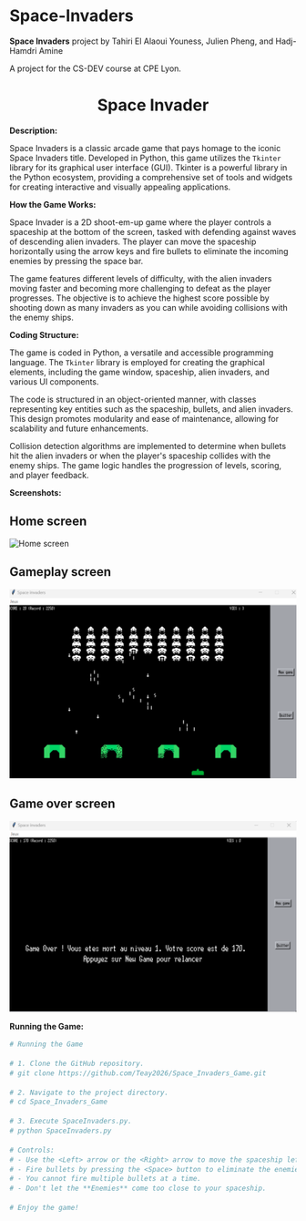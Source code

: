 # Space-Invaders

**Space Invaders** project by Tahiri El Alaoui Youness, Julien Pheng, and Hadj-Hamdri Amine

A project for the CS-DEV course at CPE Lyon.

<h1 align="center"> Space Invader </h1>

**Description:**

Space Invaders is a classic arcade game that pays homage to the iconic Space Invaders title. Developed in Python, this game utilizes the `Tkinter` library for its graphical user interface (GUI). Tkinter is a powerful library in the Python ecosystem, providing a comprehensive set of tools and widgets for creating interactive and visually appealing applications.

**How the Game Works:**

Space Invader is a 2D shoot-em-up game where the player controls a spaceship at the bottom of the screen, tasked with defending against waves of descending alien invaders. The player can move the spaceship horizontally using the arrow keys and fire bullets to eliminate the incoming enemies by pressing the space bar.

The game features different levels of difficulty, with the alien invaders moving faster and becoming more challenging to defeat as the player progresses. The objective is to achieve the highest score possible by shooting down as many invaders as you can while avoiding collisions with the enemy ships.

**Coding Structure:**

The game is coded in Python, a versatile and accessible programming language. The `Tkinter` library is employed for creating the graphical elements, including the game window, spaceship, alien invaders, and various UI components.

The code is structured in an object-oriented manner, with classes representing key entities such as the spaceship, bullets, and alien invaders. This design promotes modularity and ease of maintenance, allowing for scalability and future enhancements.

Collision detection algorithms are implemented to determine when bullets hit the alien invaders or when the player's spaceship collides with the enemy ships. The game logic handles the progression of levels, scoring, and player feedback.

**Screenshots:**

## Home screen
![Home screen](https://github.com/Teay2026/Space_Invaders_Game/blob/main/Space_Invaders/ScreenShots/Capture%20d'%C3%A9cran%202024-01-16%20180602.png)

## Gameplay screen
![Gameplay screen](https://github.com/Teay2026/Space_Invaders_Game/blob/main/Space_Invaders/ScreenShots/action_screen.png)

## Game over screen
![Gameover screen](https://github.com/Teay2026/Space_Invaders_Game/blob/main/Space_Invaders/ScreenShots/gameover_screen.png)


**Running the Game:**

```python
# Running the Game

# 1. Clone the GitHub repository.
# git clone https://github.com/Teay2026/Space_Invaders_Game.git

# 2. Navigate to the project directory.
# cd Space_Invaders_Game

# 3. Execute SpaceInvaders.py.
# python SpaceInvaders.py

# Controls:
# - Use the <Left> arrow or the <Right> arrow to move the spaceship left or right.
# - Fire bullets by pressing the <Space> button to eliminate the enemies.
# - You cannot fire multiple bullets at a time.
# - Don't let the **Enemies** come too close to your spaceship.

# Enjoy the game!
